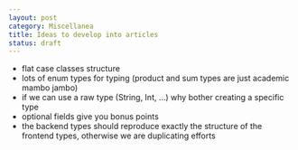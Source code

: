 ```yaml
---
layout: post
category: Miscellanea
title: Ideas to develop into articles
status: draft
---
```


- flat case classes structure
- lots of enum types for typing (product and sum types are just academic mambo jambo)
- if we can use a raw type (String, Int, ...) why bother creating a specific type
- optional fields give you bonus points
- the backend types should reproduce exactly the structure of the frontend types, otherwise we are duplicating efforts